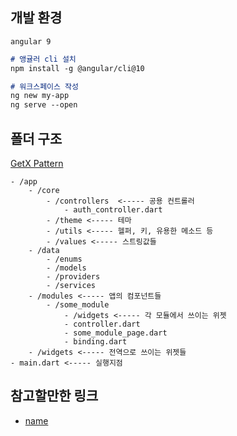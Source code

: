 ## 개발 환경
```
angular 9
```

```md
# 앵귤러 cli 설치
npm install -g @angular/cli@10
```

```md
# 워크스페이스 작성
ng new my-app
ng serve --open
```


## 폴더 구조
[GetX Pattern](https://github.com/kauemurakami/getx_pattern#readme)

```
- /app
    - /core
        - /controllers  <----- 공용 컨트롤러
            - auth_controller.dart
        - /theme <----- 테마
        - /utils <----- 헬퍼, 키, 유용한 메소드 등
        - /values <----- 스트링값들
    - /data
        - /enums
        - /models
        - /providers
        - /services
    - /modules <----- 앱의 컴포넌트들
        - /some_module
            - /widgets <----- 각 모듈에서 쓰이는 위젯
            - controller.dart
            - some_module_page.dart
            - binding.dart
    - /widgets <----- 전역으로 쓰이는 위젯들
- main.dart <----- 실행지점
```

## 참고할만한 링크
- [name](https://)

